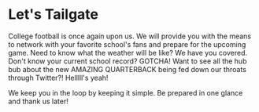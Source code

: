 # Let's Tailgate

College football is once again upon us. We will provide you with the means to network with your favorite school's fans and prepare for the upcoming game. Need to know what the weather will be like? We have you covered. Don't know your current school record? GOTCHA! Want to see all the hub bub about the new AMAZING QUARTERBACK being fed down our throats through Twitter?! Helllll's yeah!

We keep you in the loop by keeping it simple. Be prepared in one glance and thank us later!